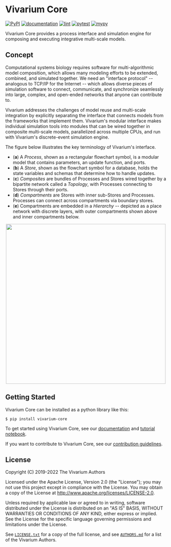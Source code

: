 # Vivarium Core

[![PyPI](https://img.shields.io/pypi/v/vivarium-core)](https://pypi.org/project/vivarium-core/)
[![documentation](https://github.com/vivarium-collective/vivarium-core/actions/workflows/docs.yml/badge.svg)](https://vivarium-core.readthedocs.io/en/latest/)
[![lint](https://github.com/vivarium-collective/vivarium-core/actions/workflows/pylint.yml/badge.svg)](https://github.com/vivarium-collective/vivarium-core/actions/workflows/pylint.yml?query=branch%3Amaster)
[![pytest](https://github.com/vivarium-collective/vivarium-core/actions/workflows/pytest.yml/badge.svg)](https://github.com/vivarium-collective/vivarium-core/actions/workflows/pytest.yml?query=branch%3Amaster)
[![mypy](https://github.com/vivarium-collective/vivarium-core/actions/workflows/mypy.yml/badge.svg)](https://github.com/vivarium-collective/vivarium-core/actions/workflows/mypy.yml?query=branch%3Amaster)


Vivarium Core provides a process interface and simulation engine for composing 
and executing integrative multi-scale models.

## Concept

Computational systems biology requires software for multi-algorithmic model 
composition, which allows many modeling efforts to be extended, combined, and 
simulated together. We need an "interface protocol" -- analogous to TCP/IP for 
the Internet -- which allows diverse pieces of simulation software to connect, 
communicate, and synchronize seamlessly into large, complex, and open-ended 
networks that anyone can contribute to.

Vivarium addresses the challenges of model reuse and multi-scale integration by 
explicitly separating the interface that connects models from the frameworks that 
implement them. Vivarium's modular interface makes individual simulation tools into 
modules that can be wired together in composite multi-scale models, parallelized 
across multiple CPUs, and run with Vivarium's discrete-event simulation engine.

The figure below illustrates the key terminology of Vivarium's interface.
* (**a**) A *Process*, shown as a rectangular flowchart symbol, is a modular model that contains parameters, 
an update function, and ports.
* (**b**) A *Store*, shown as the flowchart symbol for a database, holds the state variables and schemas that 
determine how to handle updates. 
* (**c**) *Composites* are bundles of Processes and Stores wired together by a bipartite network called a *Topology*, 
with Processes connecting to Stores through their ports. 
* (**d**) *Compartments* are Stores with inner sub-Stores and Processes. Processes can connect across compartments via 
boundary stores.
* (**e**) Compartments are embedded in a *Hierarchy* -- depicted as a place network with discrete layers, 
with outer compartments shown above and inner compartments below.

<p align="center">
    <img src="https://github.com/vivarium-collective/vivarium-core/blob/master/doc/_static/interface.png?raw=true" width="500">
</p>


## Getting Started

Vivarium Core can be installed as a python library like this:

```console
$ pip install vivarium-core
```

To get started using Vivarium Core, see our
[documentation](https://vivarium-core.readthedocs.io/) and
[tutorial notebook](https://vivarium-core.readthedocs.io/en/latest/tutorials.html).

If you want to contribute to Vivarium Core, see our [contribution
guidelines](CONTRIBUTING.md).

## License

Copyright (C) 2019-2022 The Vivarium Authors

Licensed under the Apache License, Version 2.0 (the "License"); you may
not use this project except in compliance with the License. You may
obtain a copy of the License at
http://www.apache.org/licenses/LICENSE-2.0.

Unless required by applicable law or agreed to in writing, software
distributed under the License is distributed on an "AS IS" BASIS,
WITHOUT WARRANTIES OR CONDITIONS OF ANY KIND, either express or implied.
See the License for the specific language governing permissions and
limitations under the License.

See [`LICENSE.txt`](LICENSE.txt) for a copy of the full license, and see
[`AUTHORS.md`](AUTHORS.md) for a list of the Vivarium Authors.
